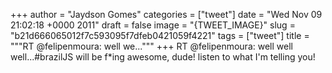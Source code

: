 
+++
author = "Jaydson Gomes"
categories = ["tweet"]
date = "Wed Nov 09 21:02:18 +0000 2011"
draft = false
image = "{TWEET_IMAGE}"
slug = "b21d666065012f7c593095f7dfeb0421059f4221"
tags = ["tweet"]
title = """RT @felipenmoura: well we..."""
+++
RT @felipenmoura: well well well...#brazilJS will be f*ing awesome, dude! listen to what I'm telling you!
